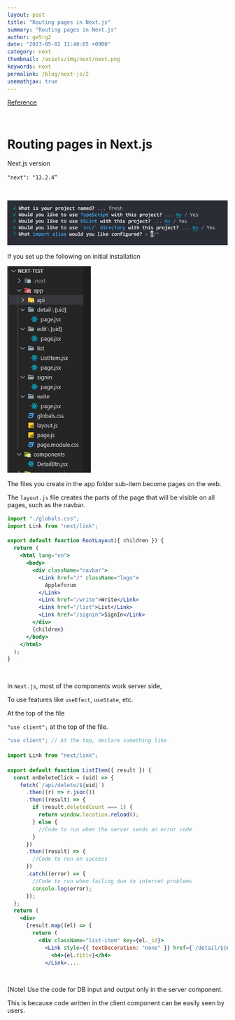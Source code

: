 ```yaml
---
layout: post
title: "Routing pages in Next.js"
summary: "Routing pages in Next.js"
author: ge5rg2
date: "2023-05-02 11:40:05 +0900"
category: next
thumbnail: /assets/img/next/next.png
keywords: next
permalink: /blog/next-js/2
usemathjax: true
---
```


[Reference](https://codingapple.com/)

<br/>

# Routing pages in Next.js

Next.js version

`"next": "13.2.4”`

<br/>

![sc1](/assets/img/next/sc2.png)

If you set up the following on initial installation

![sc2](/assets/img/next/sc1.png)

The files you create in the app folder sub-item become pages on the web.

The `layout.js` file creates the parts of the page that will be visible on all pages, such as the navbar.

```jsx
import "./globals.css";
import Link from "next/link";

export default function RootLayout({ children }) {
  return (
    <html lang="en">
      <body>
        <div className="navbar">
          <Link href="/" className="logo">
            Appleforum
          </Link>
          <Link href="/write">Write</Link>
          <Link href="/list">List</Link>
          <Link href="/signin">SignIn</Link>
        </div>
        {children}
      </body>
    </html>
  );
}
```

<br/>

In `Next.js`, most of the components work server side,

To use features like `useEfect`, `useState`, etc.

At the top of the file

`"use client";` at the top of the file.

```jsx
"use client"; // At the top, declare something like

import Link from "next/link";

export default function ListItem({ result }) {
  const onDeleteClick = (uid) => {
    fetch(`/api/delete/${uid}`)
      .then((r) => r.json())
      .then((result) => {
        if (result.deletedCount === 1) {
          return window.location.reload();
        } else {
          //Code to run when the server sends an error code
        }
      })
      .then((result) => {
        //Code to run on success
      })
      .catch((error) => {
        //Code to run when failing due to internet problems
        console.log(error);
      });
  };
  return (
    <div>
      {result.map((el) => {
        return (
          <div className="list-item" key={el._id}>
            <Link style={{ textDecoration: "none" }} href={`/detail/${el._id}`}>
              <h4>{el.title}</h4>
            </Link>....
```

<br/>

(Note) Use the code for DB input and output only in the server component.

This is because code written in the client component can be easily seen by users.
